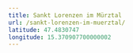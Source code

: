 ```yaml
---
title: Sankt Lorenzen im Mürztal
url: /sankt-lorenzen-im-muerztal/
latitude: 47.4830747
longitude: 15.370907700000002
---
```

